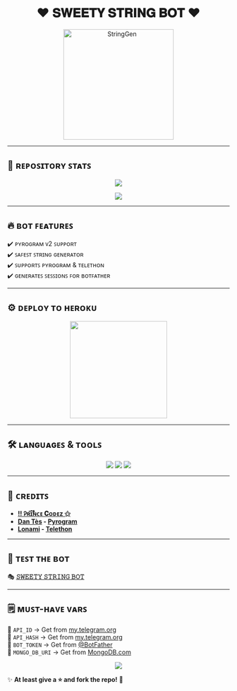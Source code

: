 <h1 align="center">❤️ 𝐒𝐖𝐄𝐄𝐓𝐘 𝐒𝐓𝐑𝐈𝐍𝐆 𝐁𝐎𝐓 ❤️</h1>

<p align="center">
  <img src="https://i.ibb.co/39WSm9zM/IMG-20250207-080405-192.jpg" alt="StringGen" width="250">
</p>

---

## 🚀 ʀᴇᴘᴏꜱɪᴛᴏʀʏ ꜱᴛᴀᴛꜱ
<p align="center">
  <a href="https://github.com/princesinff/StringGenBot">
    <img src="https://github-readme-stats.vercel.app/api/pin/?username=princesinff&repo=StringGenBot&theme=chartreuse-dark">
  </a>
</p>

<p align="center">
  <img src="https://user-images.githubusercontent.com/73097560/115834477-dbab4500-a447-11eb-908a-139a6edaec5c.gif">
</p>

---

## 🔥 ʙᴏᴛ ꜰᴇᴀᴛᴜʀᴇꜱ
✔️ ᴘʏʀᴏɢʀᴀᴍ ᴠ2 ꜱᴜᴘᴘᴏʀᴛ  
✔️ ꜱᴀꜰᴇꜱᴛ ꜱᴛʀɪɴɢ ɢᴇɴᴇʀᴀᴛᴏʀ  
✔️ ꜱᴜᴘᴘᴏʀᴛꜱ ᴘʏʀᴏɢʀᴀᴍ & ᴛᴇʟᴇᴛʜᴏɴ  
✔️ ɢᴇɴᴇʀᴀᴛᴇꜱ ꜱᴇꜱꜱɪᴏɴꜱ ꜰᴏʀ ʙᴏᴛꜰᴀᴛʜᴇʀ  

---

## ⚙️ ᴅᴇᴘʟᴏʏ ᴛᴏ ʜᴇʀᴏᴋᴜ
<p align="center">
  <a href="https://dashboard.heroku.com/new?template=https://github.com/princesinff/StringGenBot">
    <img src="https://img.shields.io/badge/Deploy%20To%20Heroku-purple?style=for-the-badge&logo=heroku" width="220">
  </a>
</p>

---

## 🛠️ ʟᴀɴɢᴜᴀɢᴇꜱ & ᴛᴏᴏʟꜱ  
<p align="center">
  <img src="https://img.shields.io/badge/Python-3776AB?style=for-the-badge&logo=python&logoColor=white">
  <img src="https://img.shields.io/badge/GitHub-100000?style=for-the-badge&logo=github&logoColor=white">
  <img src="https://img.shields.io/badge/Heroku-430098?style=for-the-badge&logo=heroku&logoColor=white">
</p>

---

## 💖 ᴄʀᴇᴅɪᴛꜱ
- **[‼ ️Ꭾʀɪ֟፝ؖ۬ɴᴄᴇ 𝐂ᴏᴅᴇz ⚝](https://github.com/princesinff)**  
- **[Dan Tès](https://github.com/delivrance) - [Pyrogram](https://github.com/pyrogram/pyrogram)**  
- **[Lonami](https://github.com/LonamiWebs) - [Telethon](https://github.com/LonamiWebs/Telethon)**  

---

## 💬 ᴛᴇꜱᴛ ᴛʜᴇ ʙᴏᴛ  
🎭 **[𝚂𝚆𝙴𝙴𝚃𝚈 𝚂𝚃𝚁𝙸𝙽𝙶 𝙱𝙾𝚃](https://telegram.me/SWEETY_STRING_BOT)**  

---

## 🗒️ ᴍᴜꜱᴛ-ʜᴀᴠᴇ ᴠᴀʀꜱ  
🔹 `API_ID` → Get from [my.telegram.org](https://my.telegram.org/apps)  
🔹 `API_HASH` → Get from [my.telegram.org](https://my.telegram.org/apps)  
🔹 `BOT_TOKEN` → Get from [@BotFather](https://t.me/BotFather)  
🔹 `MONGO_DB_URI` → Get from [MongoDB.com](https://cloud.mongodb.com)  

<p align="center">
  <img src="https://user-images.githubusercontent.com/73097560/115834477-dbab4500-a447-11eb-908a-139a6edaec5c.gif">
</p>

✨ **At least give a ⭐ and fork the repo!** 🖤
